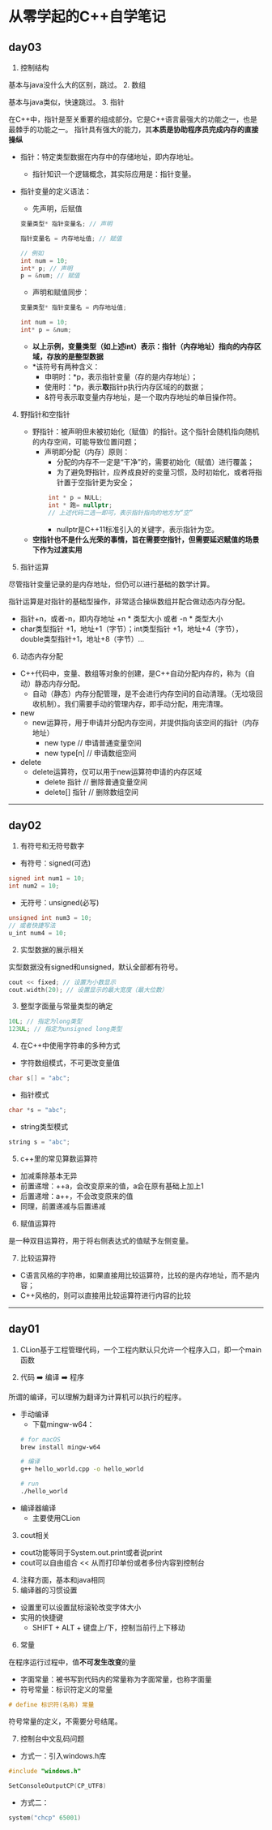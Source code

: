 # 从零学起的C++自学笔记

## day03
1. 控制结构

基本与java没什么大的区别，跳过。
2. 数组

基本与java类似，快速跳过。
3. 指针

在C++中，指针是至关重要的组成部分。它是C++语言最强大的功能之一，也是最棘手的功能之一。
指针具有强大的能力，其**本质是协助程序员完成内存的直接操纵**
- 指针：特定类型数据在内存中的存储地址，即内存地址。
  - 指针知识一个逻辑概念，其实际应用是：指针变量。
- 指针变量的定义语法：
  - 先声明，后赋值
  ```c++
  变量类型* 指针变量名; // 声明
  
  指针变量名 = 内存地址值; // 赋值
  
  // 例如
  int num = 10;
  int* p; // 声明
  p = &num; // 赋值
  ```
  
  - 声明和赋值同步：
  ```c++
  变量类型* 指针变量名 = 内存地址值;
  
  int num = 10;
  int* p = &num;
  ```
  - **以上示例，变量类型（如上述int）表示：指针（内存地址）指向的内存区域，存放的是整型数据** 
  - *该符号有两种含义：
    - 申明时：*p，表示指针变量（存的是内存地址）；
    - 使用时：*p，表示**取**指针p执行内存区域的的数据；
    - &符号表示取变量内存地址，是一个取内存地址的单目操作符。
 
4. 野指针和空指针
   - 野指针：被声明但未被初始化（赋值）的指针。这个指针会随机指向随机的内存空间，可能导致位置问题；
     - 声明即分配（内存）原则：
       - 分配的内存不一定是“干净”的，需要初始化（赋值）进行覆盖；
       - 为了避免野指针，应养成良好的变量习惯，及时初始化，或者将指针置于空指针更为安全；
       ```c++
        int * p = NULL;
        int * 跑= nullptr;
        // 上述代码二选一即可，表示指针指向的地方为“空” 
       ```
        - nullptr是C++11标准引入的关键字，表示指针为空。
    - **空指针也不是什么光荣的事情，旨在需要空指针，但需要延迟赋值的场景下作为过渡实用**

5. 指针运算

尽管指针变量记录的是内存地址，但仍可以进行基础的数学计算。

指针运算是对指针的基础型操作，非常适合操纵数组并配合做动态内存分配。

- 指针+n，或者-n，即内存地址 +n * 类型大小 或者 -n * 类型大小
- char类型指针 +1，地址+1（字节）；int类型指针 +1，地址+4（字节），double类型指针+1，地址+8（字节）...

6. 动态内存分配

- C++代码中，变量、数组等对象的创建，是C++自动分配内存的，称为（自动）静态内存分配。
  - 自动（静态）内存分配管理，是不会进行内存空间的自动清理。（无垃圾回收机制）。我们需要手动的管理内存，即手动分配，用完清理。
- new 
  - new运算符，用于申请并分配内存空间，并提供指向该空间的指针（内存地址）
    - new type // 申请普通变量空间
    - new type[n] // 申请数组空间
- delete
  - delete运算符，仅可以用于new运算符申请的内存区域
    -  delete 指针 // 删除普通变量空间
    -  delete[] 指针 // 删除数组空间
---
## day02
1. 有符号和无符号数字

- 有符号：signed(可选)
```c++
signed int num1 = 10;
int num2 = 10;
```
- 无符号：unsigned(必写)
```c++
unsigned int num3 = 10;
// 或者快捷写法
u_int num4 = 10;
```

2. 实型数据的展示相关

实型数据没有signed和unsigned，默认全部都有符号。
```c++
cout << fixed; // 设置为小数显示
cout.width(20); // 设置显示的最大宽度（最大位数）
```

3. 整型字面量与常量类型的确定
```c++
10L; // 指定为long类型
123UL; // 指定为unsigned long类型
```

4. 在C++中使用字符串的多种方式
- 字符数组模式，不可更改变量值
```c++
char s[] = "abc";
```
- 指针模式
```c++
char *s = "abc";
```
- string类型模式
```c++
string s = "abc";
```
5. c++里的常见算数运算符
- 加减乘除基本无异
- 前置递增：++a，会改变原来的值，a会在原有基础上加上1
- 后置递增：a++，不会改变原来的值
- 同理，前置递减与后置递减

6. 赋值运算符

是一种双目运算符，用于将右侧表达式的值赋予左侧变量。

7. 比较运算符
- C语言风格的字符串，如果直接用比较运算符，比较的是内存地址，而不是内容；
- C++风格的，则可以直接用比较运算符进行内容的比较


---
## day01
1. CLion基于工程管理代码，一个工程内默认只允许一个程序入口，即一个main函数

2. 代码 ➡️ 编译 ➡️ 程序
 
所谓的编译，可以理解为翻译为计算机可以执行的程序。

- 手动编译
  - 下载mingw-w64：
  ```zsh
  # for macOS
  brew install mingw-w64
  
  # 编译
  g++ hello_world.cpp -o hello_world
  
  # run
  ./hello_world
  ```
- 编译器编译
  - 主要使用CLion

3. cout相关
- cout功能等同于System.out.print或者说print
- cout可以自由组合 << 从而打印单份或者多份内容到控制台

4. 注释方面，基本和java相同
5. 编译器的习惯设置
- 设置里可以设置鼠标滚轮改变字体大小
- 实用的快捷键
  - SHIFT + ALT + 键盘上/下，控制当前行上下移动

6. 常量

在程序运行过程中，值**不可发生改变**的量
- 字面常量：被书写到代码内的常量称为字面常量，也称字面量
- 符号常量：标识符定义的常量
```c++
# define 标识符(名称) 常量
```
符号常量的定义，不需要分号结尾。

7. 控制台中文乱码问题
- 方式一：引入windows.h库
```c++
#include "windows.h"

SetConsoleOutputCP(CP_UTF8)
```
- 方式二：
```c++
system("chcp" 65001)
```


   